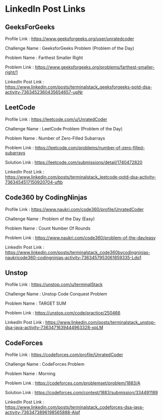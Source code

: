 # LinkedIn Post Links

## GeeksForGeeks

Profile Link : https://www.geeksforgeeks.org/user/unratedcoder

Challenge Name : GeeksforGeeks Problem (Problem of the Day)

Problem Name : Farthest Smaller Right

Problem Link : https://www.geeksforgeeks.org/problems/farthest-smaller-right/1

LinkedIn Post Link : https://www.linkedin.com/posts/terminalstack_geeksforgeeks-potd-dsa-activity-7363452360435654657-upNr

## LeetCode

Profile Link : https://leetcode.com/u/UnratedCoder

Challenge Name : LeetCode Problem (Problem of the Day)

Problem Name : Number of Zero-Filled Subarrays

Problem Link : https://leetcode.com/problems/number-of-zero-filled-subarrays

Solution Link : https://leetcode.com/submissions/detail/1740472820

LinkedIn Post Link : https://www.linkedin.com/posts/terminalstack_leetcode-potd-dsa-activity-7363454517150920704-uftb

## Code360 by CodingNinjas

Profile Link : https://www.naukri.com/code360/profile/UnratedCoder

Challenge Name : Problem of the Day (Easy)

Problem Name : Count Number Of Rounds

Problem Link : https://www.naukri.com/code360/problem-of-the-day/easy

LinkedIn Post Link : https://www.linkedin.com/posts/terminalstack_code360bycodingninjas-naukricode360-codingninjas-activity-7363457953061859335-Ldq1

## Unstop

Profile Link : https://unstop.com/u/terminalStack

Challenge Name : Unstop Code Conquest Problem

Problem Name : TARGET SUM

Problem Link : https://unstop.com/code/practice/250466

LinkedIn Post Link : https://www.linkedin.com/posts/terminalstack_unstop-dsa-java-activity-7363471639444963328-xpLM

## CodeForces

Profile Link : https://codeforces.com/profile/UnratedCoder

Challenge Name : CodeForces Problem

Problem Name : Morning

Problem Link : https://codeforces.com/problemset/problem/1883/A

Solution Link : https://codeforces.com/contest/1883/submission/334491189

LinkedIn Post Link : https://www.linkedin.com/posts/terminalstack_codeforces-dsa-java-activity-7363473896198565888-Alqf
